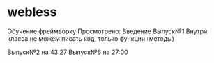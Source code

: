 # webless

Обучение фреймворку
Просмотрено:
Введение
Выпуск№1
Внутри класса не можем писать код, только функции (методы)

Выпуск№2 на 43:27
Выпуск№6 на 27:00
